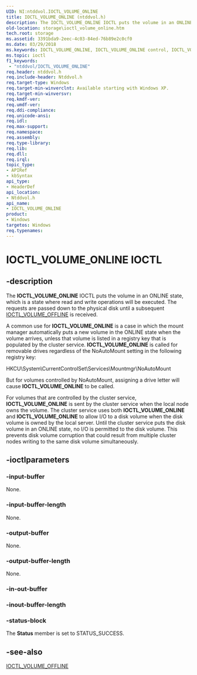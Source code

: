 ```yaml
---
UID: NI:ntddvol.IOCTL_VOLUME_ONLINE
title: IOCTL_VOLUME_ONLINE (ntddvol.h)
description: The IOCTL_VOLUME_ONLINE IOCTL puts the volume in an ONLINE state, which is a state where read and write operations will be executed.
old-location: storage\ioctl_volume_online.htm
tech.root: storage
ms.assetid: 3391bda9-2eec-4c03-84ed-76b89e2c0cf0
ms.date: 03/29/2018
ms.keywords: IOCTL_VOLUME_ONLINE, IOCTL_VOLUME_ONLINE control, IOCTL_VOLUME_ONLINE control code [Storage Devices], k307_236159f9-4ec2-4dec-9d34-5b4ecb8a2147.xml, ntddvol/IOCTL_VOLUME_ONLINE, storage.ioctl_volume_online
ms.topic: ioctl
f1_keywords:
 - "ntddvol/IOCTL_VOLUME_ONLINE"
req.header: ntddvol.h
req.include-header: Ntddvol.h
req.target-type: Windows
req.target-min-winverclnt: Available starting with Windows XP.
req.target-min-winversvr: 
req.kmdf-ver: 
req.umdf-ver: 
req.ddi-compliance: 
req.unicode-ansi: 
req.idl: 
req.max-support: 
req.namespace: 
req.assembly: 
req.type-library: 
req.lib: 
req.dll: 
req.irql: 
topic_type:
- APIRef
- kbSyntax
api_type:
- HeaderDef
api_location:
- Ntddvol.h
api_name:
- IOCTL_VOLUME_ONLINE
product:
- Windows
targetos: Windows
req.typenames: 
---
```


# IOCTL_VOLUME_ONLINE IOCTL


## -description



The <b>IOCTL_VOLUME_ONLINE</b> IOCTL puts the volume in an ONLINE state, which is a state where read and write operations will be executed. The requests are passed down to the physical disk until a subsequent <a href="https://docs.microsoft.com/windows-hardware/drivers/ddi/content/ntddvol/ni-ntddvol-ioctl_volume_offline">IOCTL_VOLUME_OFFLINE</a> is received.

A common use for <b>IOCTL_VOLUME_ONLINE</b> is a case in which the mount manager automatically puts a new volume in the ONLINE state when the volume arrives, unless that volume is listed in a registry key that is populated by the cluster service. <b>IOCTL_VOLUME_ONLINE</b> is called for removable drives regardless of the NoAutoMount setting in the following registry key:

HKCU\System\CurrentControlSet\Services\Mountmgr\NoAutoMount

But for volumes controlled by NoAutoMount, assigning a drive letter will cause <b>IOCTL_VOLUME_ONLINE</b> to be called.

For volumes that are controlled by the cluster service, <b>IOCTL_VOLUME_ONLINE</b> is sent by the cluster service when the local node owns the volume. The cluster service uses both <b>IOCTL_VOLUME_ONLINE</b> and <b>IOCTL_VOLUME_ONLINE</b> to allow I/O to a disk volume when the disk volume is owned by the local server. Until the cluster service puts the disk volume in an ONLINE state, no I/O is permitted to the disk volume. This prevents disk volume corruption that could result from multiple cluster nodes writing to the same disk volume simultaneously.




## -ioctlparameters




### -input-buffer

None.


### -input-buffer-length

None.


### -output-buffer

None.


### -output-buffer-length

None.


### -in-out-buffer








### -inout-buffer-length








### -status-block

The <b>Status</b> member is set to STATUS_SUCCESS.


## -see-also




<a href="https://docs.microsoft.com/windows-hardware/drivers/ddi/content/ntddvol/ni-ntddvol-ioctl_volume_offline">IOCTL_VOLUME_OFFLINE</a>
 

 

